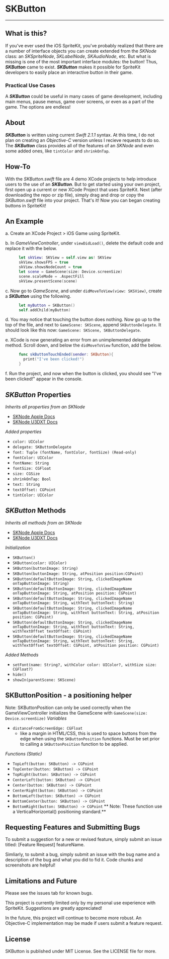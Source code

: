 # SKButton
---

## What is this?

If you've ever used the iOS SpriteKit, you've probably realized that there are a number of interface objects you can create extended from the <i>SKNode</i> class: an <i>SKSpriteNode</i>, <i>SKLabelNode</i>, <i>SKAudioNode</i>, etc. But what is missing is one of the most important interface modules: the button! Thus, <b><i>SKButton</i></b> came to exist. <b><i>SKButton</i></b> makes it possible for SpriteKit developers to easily place an interactive button in their game. 

### Practical Use Cases

A <b><i>SKButton</i></b> could be useful in many cases of game development, including main menus, pause menus, game over screens, or even as a part of the game. The options are endless!

## About

<b><i>SKButton</i></b> is written using current <i>Swift 2.1.1</i> syntax. At this time, I do not plan on creating an <i>Objective-C</i> version unless I recieve requests to do so. The <b><i>SKButton</i></b> class provides all of the features of an <i>SKNode</i> and even some added ones, like `tintColor` and `shrinkOnTap`.

## How-To

With the <i>SKButton.swift</i> file are 4 demo XCode projects to help introduce users to the use of an <b><i>SKButton</i></b>. But to get started using your own project, first open up a current or new XCode Project that uses SpriteKit. Next (after downloading the repo or zip file), simply drag and drop or copy the <i>SKButton.swift</i> file into your project. That's it! Now you can began creating buttons in SpriteKit!

## An Example

a. Create an XCode Project > iOS Game using SpriteKit.

b. In <i>GameViewController</i>, under `viewDidLoad()`, delete the default code and replace it with the below.
```Swift
      let skView: SKView = self.view as! SKView
      skView.showsFPS = true
      skView.showsNodeCount = true
      let scene = GameScene(size: Device.screenSize)
      scene.scaleMode = .AspectFill
      skView.presentScene(scene)
```
c. Now go to <i>GameScene</i>, and under `didMoveToView(view: SKSView)`, create a <b><i>SKButton</i></b> using the following.
```Swift
      let myButton = SKButton()
      self.addChild(myButton)
```
d. You may notice that touching the button does nothing. Now go up to the top of the file, and next to `GameScene: SKScene`, append `SKButtonDelegate`. It should look like this now: `GameScene: SKScene, SKButtonDelegate`.

e. XCode is now generating an error from an unimplemented delegate method. Scroll down, and below the `didMoveToView` function, add the below.
```Swift
      func skButtonTouchEnded(sender: SKButton){
        print("I've been clicked!")
      }
```
f. Run the project, and now when the button is clicked, you should see "I've been clicked!" appear in the console.

## *SKButton* Properties
*Inherits all properties from an SKNode*
- [SKNode Apple Docs](https://developer.apple.com/library/ios/documentation/SpriteKit/Reference/SKNode_Ref/index.html#//apple_ref/occ/clm/SKNode/nodeWithFileNamed:)
- [SKNode U3DXT Docs](http://u3dxt.com/api/html/T_U3DXT_iOS_Native_SpriteKit_SKNode.htm)

*Added properties*
* `color: UIColor`
* `delegate: SKButtonDelegate`
* `font: Tuple (fontName, fontColor, fontSize) (Read-only)`
* `fontColor: UIColor`
* `fontName: String`
* `fontSize: CGFloat`
* `size: CGSize`
* `shrinkOnTap: Bool`
* `text: String`
* `textOffset: CGPoint`
* `tintColor: UIColor`

## *SKButton* Methods
*Inherits all methods from an SKNode*
- [SKNode Apple Docs](https://developer.apple.com/library/ios/documentation/SpriteKit/Reference/SKNode_Ref/index.html#//apple_ref/occ/clm/SKNode/nodeWithFileNamed:)
- [SKNode U3DXT Docs](http://u3dxt.com/api/html/T_U3DXT_iOS_Native_SpriteKit_SKNode.htm)

*Initialization*
* `SKButton()`
* `SKButton(color: UIColor)`
* `SKButton(buttonImage: String)`
* `SKButton(buttonImage: String, atPosition position:CGPoint)`
* `SKButton(defaultButtonImage: String, clickedImageName onTapButtonImage: String)`
* `SKButton(defaultButtonImage: String, clickedImageName onTapButtonImage: String, atPosition position: CGPoint)`
* `SKButton(defaultButtonImage: String, clickedImageName onTapButtonImage: String, withText buttonText: String)`
* `SKButton(defaultButtonImage: String, clickedImageName onTapButtonImage: String, withText buttonText: String, atPosition position: CGPoint)`
* `SKButton(defaultButtonImage: String, clickedImageName onTapButtonImage: String, withText buttonText: String, withTextOffset textOffset: CGPoint)`
* `SKButton(defaultButtonImage: String, clickedImageName onTapButtonImage: String, withText buttonText: String, withTextOffset textOffset: CGPoint, atPosition position: CGPoint)`

*Added Methods*
* `setFont(name: String?, withColor color: UIColor?, withSize size: CGFloat?)`
* `hide()`
* `showIn(parentScene: SKScene)`

## SKButtonPosition - a positioning helper
Note: SKButtonPosition can only be used correctly when the GameViewController initializes the GameScene with `GameScene(size: Device.screenSize)`
*Variables*
* `distanceFromScreenEdge: CGFloat`
  * like a margin in HTML/CSS, this is used to space buttons from the edge when using the `SKButtonPosition` functions. Must be set prior to calling a `SKButtonPosition` function to be applied.

*Functions (Static)*
* `TopLeft(button: SKButton) -> CGPoint`
* `TopCenter(button: SKButton) -> CGPoint`
* `TopRight(button: SKButton) -> CGPoint`
* `CenterLeft(button: SKButton) -> CGPoint`
* `Center(button: SKButton) -> CGPoint`
* `CenterRight(button: SKButton) -> CGPoint`
* `BottomLeft(button: SKButton) -> CGPoint`
* `BottomCenter(button: SKButton) -> CGPoint`
* `BottomRight(button: SKButton) -> CGPoint`
** Note: These function use a VerticalHorizontal() positioning standard.**

## Requesting Features and Submitting Bugs

To submit a suggestion for a new or revised feature, simply submit an issue titled: [Feature Request] featureName.

Simliarly, to submit a bug, simply submit an issue with the bug name and a description of the bug and what you did to fid it. Code chunks and screenshots are helpful!

## Limitations and Future

Please see the issues tab for known bugs. 

This project is currently limited only by my personal use experience with SpriteKit. Suggestions are greatly appreciated!

In the future, this project will continue to become more robust. An Objective-C implementation may be made if users submit a feature request.

## License

SKButton is published under MIT License. See the LICENSE file for more.
